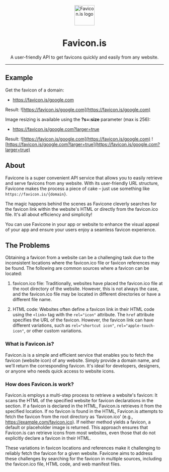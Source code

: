 <div align="center">
  <img src="icon.svg" width="64" height="64" alt="Favicon.is logo">
  <h1>Favicon.is</h1>
  <p>A user-friendly API to get favicons quickly and easily from any website.</p>
  <hr>
</div>

## Example

Get the favicon of a domain:

- https://favicon.is/google.com

Result: ![https://favicon.is/google.com](https://favicon.is/google.com)

Image resizing is available using the **?s=:size** parameter (max is 256):

- https://favicon.is/google.com?larger=true

Result: ![https://favicon.is/google.com](https://favicon.is/google.com) ![https://favicon.is/google.com?larger=true](https://favicon.is/google.com?larger=true)


## About

Favicone is a super convenient API service that allows you to easily retrieve and serve favicons from any website. With its user-friendly URL structure, Favicone makes the process a piece of cake – just use something like `https://favicon.is/{domain}`.

The magic happens behind the scenes as Favicone cleverly searches for the favicon link within the website's HTML or directly from the favicon.ico file. It's all about efficiency and simplicity!

You can use Favicone in your app or website to enhance the visual appeal of your app and ensure your users enjoy a seamless favicon experience.

## The Problems

Obtaining a favicon from a website can be a challenging task due to the inconsistent locations where the favicon.ico file or favicon references may be found. The following are common sources where a favicon can be located:

1. favicon.ico file: Traditionally, websites have placed the favicon.ico file at the root directory of the website. However, this is not always the case, and the favicon.ico file may be located in different directories or have a different file name.

2. HTML code: Websites often define a favicon link in their HTML code using the `<link>` tag with the `rel="icon"` attribute. The `href` attribute specifies the URL of the favicon. However, the favicon link can have different variations, such as `rel="shortcut icon"`, `rel="apple-touch-icon"`, or other custom variations.

### What is Favicon.is?

Favicon.is is a simple and efficient service that enables you to fetch the favicon (website icon) of any website. Simply provide a domain name, and we'll return the corresponding favicon. It's ideal for developers, designers, or anyone who needs quick access to website icons.

### How does Favicon.is work?

Favicon.is employs a multi-step process to retrieve a website's favicon:
It scans the HTML of the specified website for favicon declarations in the <head> section.
If a favicon is declared in the HTML, Favicon.is retrieves it from the specified location.
If no favicon is found in the HTML, Favicon.is attempts to fetch the favicon from the root directory as 'favicon.ico' (e.g., https://example.com/favicon.ico).
If neither method yields a favicon, a default or placeholder image is returned.
This approach ensures that Favicon.is can retrieve icons from most websites, even those that do not explicitly declare a favicon in their HTML.

These variations in favicon locations and references make it challenging to reliably fetch the favicon for a given website. Favicone aims to address these challenges by searching for the favicon in multiple sources, including the favicon.ico file, HTML code, and web manifest files.
